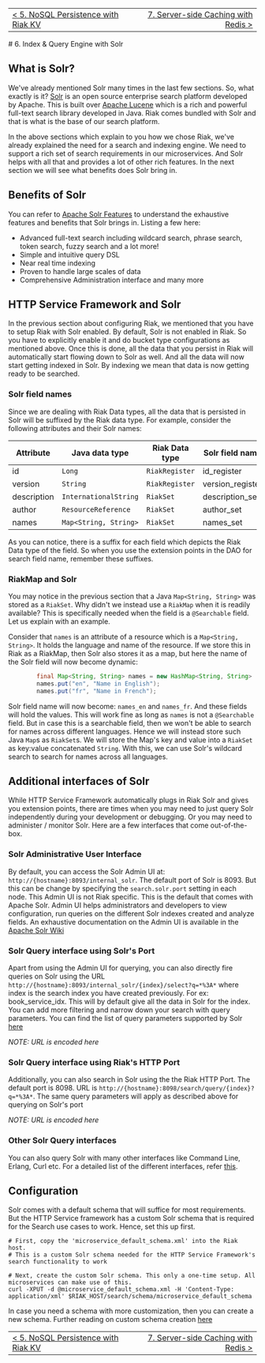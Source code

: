 <table>
  <tr>
    <td><a href="nosql-riak-kv">&lt; 5. NoSQL Persistence with Riak KV</a></td>
    <td align="right"><a href="redis">7. Server-side Caching with Redis &gt;</a></td>
  </tr>
</table>
# 6. Index & Query Engine with Solr

## What is Solr?
We've already mentioned Solr many times in the last few sections. So, what exactly is it? [Solr](http://lucene.apache.org/solr/) is an open source enterprise search platform developed by Apache. This is built over [Apache Lucene](https://lucene.apache.org/) which is a rich and powerful full-text search library developed in Java. Riak comes bundled with Solr and that is what is the base of our search platform.

In the above sections which explain to you how we chose Riak, we've already explained the need for a search and indexing engine. We need to support a rich set of search requirements in our microservices. And Solr helps with all that and provides a lot of other rich features. In the next section we will see what benefits does Solr bring in. 

## Benefits of Solr

You can refer to [Apache Solr Features](http://lucene.apache.org/solr/features.html) to understand the exhaustive features and benefits that Solr brings in. Listing a few here:

* Advanced full-text search including wildcard search, phrase search, token search, fuzzy search and a lot more! 
* Simple and intuitive query DSL 
* Near real time indexing
* Proven to handle large scales of data
* Comprehensive Administration interface and many more

## HTTP Service Framework and Solr

In the previous section about configuring Riak, we mentioned that you have to setup Riak with Solr enabled. By default, Solr is not enabled in Riak. So you have to explicitly enable it and do bucket type configurations as mentioned above. Once this is done, all the data that you persist in Riak will automatically start flowing down to Solr as well. And all the data will now start getting indexed in Solr. By indexing we mean that data is now getting ready to be searched.

### **Solr field names**

Since we are dealing with Riak Data types, all the data that is persisted in Solr will be suffixed by the Riak data type. For example, consider the following   attributes and their Solr names:

| Attribute   | Java data type        | Riak Data type | Solr field name  |
| ---------   | -------------         | -------------  | ---------------  |
| id          | `Long`                | `RiakRegister` | id_register      |
| version     | `String`              | `RiakRegister` | version_register |
| description | `InternationalString` | `RiakSet`      | description_set  |
| author      | `ResourceReference`   | `RiakSet`      | author_set       |
| names       | `Map<String, String>` | `RiakSet`      | names_set        |

As you can notice, there is a suffix for each field which depicts the Riak Data type of the field. So when you use the extension points in the DAO for search field name, remember these suffixes.

### **RiakMap and Solr**

You may notice in the previous section that a Java `Map<String, String>` was stored as a `RiakSet`. Why didn't we instead use a `RiakMap` when it is readily available? This is specifically needed when the field is a `@Searchable` field. Let us explain with an example.

Consider that `names` is an attribute of a resource which is a `Map<String, String>`. It holds the language and name of the resource. If we store this in Riak as a RiakMap, then Solr also stores it as a map, but here the name of the Solr field will now become dynamic:

```java
        final Map<String, String> names = new HashMap<String, String>
        names.put("en", "Name in English");
        names.put("fr", "Name in French");
```

Solr field name will now become: `names_en` and `names_fr`. And these fields will hold the values. This will work fine as long as `names` is not a `@Searchable` field. But in case this is a searchable field, then we won't be able to search for names across different languages. Hence we will instead store such Java `Map`s as `RiakSet`s. We will store the Map's key and value into a `RiakSet` as key:value concatenated `String`. With this, we can use Solr's wildcard search to search for names across all languages. 

## Additional interfaces of Solr

While HTTP Service Framework automatically plugs in Riak Solr and gives you extension points, there are times when you may need to just query Solr independently during your development or debugging. Or you may need to administer / monitor Solr. Here are a few interfaces that come out-of-the-box.

### **Solr Administrative User Interface**

By default, you can access the Solr Admin UI at: `http://{hostname}:8093/internal_solr`. The default port of Solr is 8093. But this can be change by specifying the `search.solr.port` setting in each node. This Admin UI is not Riak specific. This is the default that comes with Apache Solr. Admin UI helps administrators and developers to view configuration, run queries on the different Solr indexes created and analyze fields. An exhaustive documentation on the Admin UI is available in the [Apache Solr Wiki](https://cwiki.apache.org/confluence/display/solr/Overview+of+the+Solr+Admin+UI)

### **Solr Query interface using Solr's Port**

Apart from using the Admin UI for querying, you can also directly fire queries on Solr using the URL `http://{hostname}:8093/internal_solr/{index}/select?q=*%3A*` where index is the search index you have created previously. For ex: book_service_idx. This will by default give all the data in Solr for the index. You can add more filtering and narrow down your search with query parameters. You can find the list of query parameters supported by Solr [here](https://cwiki.apache.org/confluence/display/solr/Query+Screen)

_NOTE: URL is encoded here_

### **Solr Query interface using Riak's HTTP Port**

Additionally, you can also search in Solr using the the Riak HTTP Port. The default port is 8098. URL is `http://{hostname}:8098/search/query/{index}?q=*%3A*`. The same query parameters will apply as described above for querying on Solr's port

_NOTE: URL is encoded here_

### **Other Solr Query interfaces**

You can also query Solr with many other interfaces like Command Line, Erlang, Curl etc. For a detailed list of the different interfaces, refer [this](https://docs.basho.com/riak/1.3.2/cookbooks/Riak-Search---Querying/).

## Configuration

Solr comes with a default schema that will suffice for most requirements. But the HTTP Service framework has a custom Solr schema that is required for the Search use cases to work. Hence, set this up first.

	# First, copy the 'microservice_default_schema.xml' into the Riak host.
    # This is a custom Solr schema needed for the HTTP Service Framework's search functionality to work

	# Next, create the custom Solr schema. This only a one-time setup. All microservices can make use of this.
	curl -XPUT -d @microservice_default_schema.xml -H 'Content-Type: application/xml' $RIAK_HOST/search/schema/microservice_default_schema

In case you need a schema with more customization, then you can create a new schema. Further reading on custom schema creation [here](http://docs.basho.com/riak/latest/dev/advanced/search-schema/#Creating-a-Custom-Schema) 

<table>
  <tr>
    <td><a href="nosql-riak-kv">&lt; 5. NoSQL Persistence with Riak KV</a></td>
    <td align="right"><a href="redis">7. Server-side Caching with Redis &gt;</a></td>
  </tr>
</table>